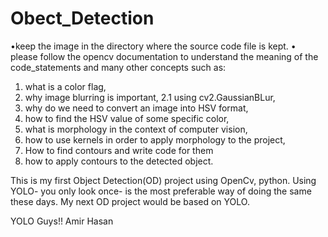 # Obect_Detection
•keep the image in the directory where the source code file is kept. 
• please follow the opencv documentation to understand the meaning of the code_statements and many other concepts such as:
1. what is a color flag,
2. why image blurring is important, 2.1 using cv2.GaussianBLur,
3. why do we need to convert an image into HSV format,
4. how to find the HSV value of some specific color,
5. what is morphology in the context of computer vision,
6. how to use kernels in order to apply  morphology to the project,
7. How to find contours and write code for them
8. how to apply contours to the detected object.

This is my first Object Detection(OD) project using OpenCv, python. Using YOLO- you only look once- is the most preferable way of doing the same these days. My next OD project would be based on YOLO. 

YOLO Guys!!
Amir Hasan
